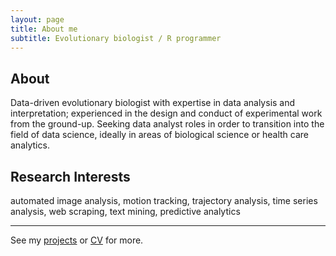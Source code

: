 ```yaml
---
layout: page
title: About me
subtitle: Evolutionary biologist / R programmer
---
```


About
---------
Data-driven evolutionary biologist with expertise in data analysis and interpretation; experienced in the design and conduct of experimental work from the ground-up. Seeking data analyst roles in order to transition into the field of data science, ideally in areas of biological science or health care analytics.


Research Interests
---------
automated image analysis, motion tracking, trajectory analysis, time series analysis, web scraping, text mining, predictive analytics

---------

See my [projects](https://github.com/JoGall/) or [CV](/cv) for more.